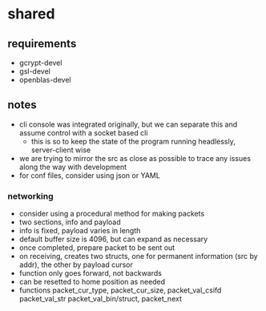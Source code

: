# shared

## requirements

- gcrypt-devel
- gsl-devel
- openblas-devel

## notes

- cli console was integrated originally, but we can separate this and assume control with a socket based cli
  - this is so to keep the state of the program running headlessly, server-client wise
- we are trying to mirror the src as close as possible to trace any issues along the way with development
- for conf files, consider using json or YAML

### networking

- consider using a procedural method for making packets
- two sections, info and payload
- info is fixed, payload varies in length
- default buffer size is 4096, but can expand as necessary
- once completed, prepare packet to be sent out
- on receiving, creates two structs, one for permanent information (src by addr), the other by payload cursor
- function only goes forward, not backwards
- can be resetted to home position as needed
- functions packet_cur_type, packet_cur_size, packet_val_csifd packet_val_str packet_val_bin/struct, packet_next
